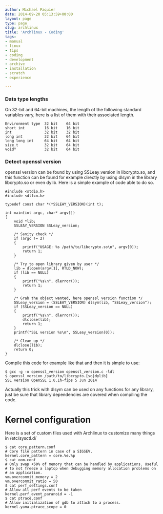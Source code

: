 ```yaml
---
author: Michael Paquier
date: 2014-09-20 05:13:59+00:00
layout: page
type: page
slug: archlinux
title: 'Archlinux - Coding'
tags:
- manual
- linux
- tips
- coding
- development
- archive
- installation
- scratch
- experience

---
```


### Data type lengths

On 32-bit and 64-bit machines, the length of the following standard
variables vary, here is a list of them with their associated length.

    Environment type  32 bit    64 bit
    short int         16 bit    16 bit
    int               32 bit    32 bit
    long int          32 bit    64 bit
    long long int     64 bit    64 bit
    size_t            32 bit    64 bit
    void*             32 bit    64 bit

### Detect openssl version

openssl version can be found by using SSLeay_version in libcrypto.so, and
this function can be found for example directly by using dlsym in the
library libcrypto.so or even dylib. Here is a simple example of code able to
do so.

    #include <stdio.h>
    #include <dlfcn.h>

    typedef const char *(*SSLEAY_VERSION)(int t);

    int main(int argc, char* argv[])
    {
        void *lib;
        SSLEAY_VERSION SSLeay_version;

        /* Sanity check */
        if (argc != 2)
        {
            printf("USAGE: %s /path/to/libcrypto.so\n", argv[0]);
            return 1;
        }

        /* Try to open library given by user */
        lib = dlopen(argv[1], RTLD_NOW);
        if (lib == NULL)
        {
            printf("%s\n", dlerror());
            return 1;
        }

        /* Grab the object wanted, here openssl version function */
        SSLeay_version = (SSLEAY_VERSION) dlsym(lib, "SSLeay_version");
        if (SSLeay_version == NULL)
        {
            printf("%s\n", dlerror());
            dlclose(lib);
            return 1;
        }
        printf("SSL version %s\n", SSLeay_version(0));

        /* Clean up */
        dlclose(lib);
        return 0;
    }

Compile this code for example like that and then it is simple to use:

    $ gcc -g -o openssl_version openssl_version.c -ldl
    $ openssl_version /path/to/libcrypto.[so|dylib]
    SSL version OpenSSL 1.0.1h-fips 5 Jun 2014

Actually this trick with dlsym can be used on any functions for any library,
just be sure that library dependencies are covered when compiling the code.

# Kernel configuration

Here is a set of custom files used with Archlinux to customize many things
in /etc/sysctl.d/

    $ cat core_pattern.conf
    # Core file pattern in case of a SIGSEV.
    kernel.core_pattern = core.%e.%p
    $ cat oom.conf
	# Only swap +50% of memory that can be handled by applications. Useful
	# to not freeze a laptop when debugging memory allocation problems on
	# an application.
    vm.overcommit_memory = 2
    vm.overcommit_ratio = 50
    $ cat perf_settings.conf
    # Allow all perf events to be taken
    kernel.perf_event_paranoid = -1
    $ cat ptrace.conf
	# Allow initialization of gdb to attach to a process.
    kernel.yama.ptrace_scope = 0
